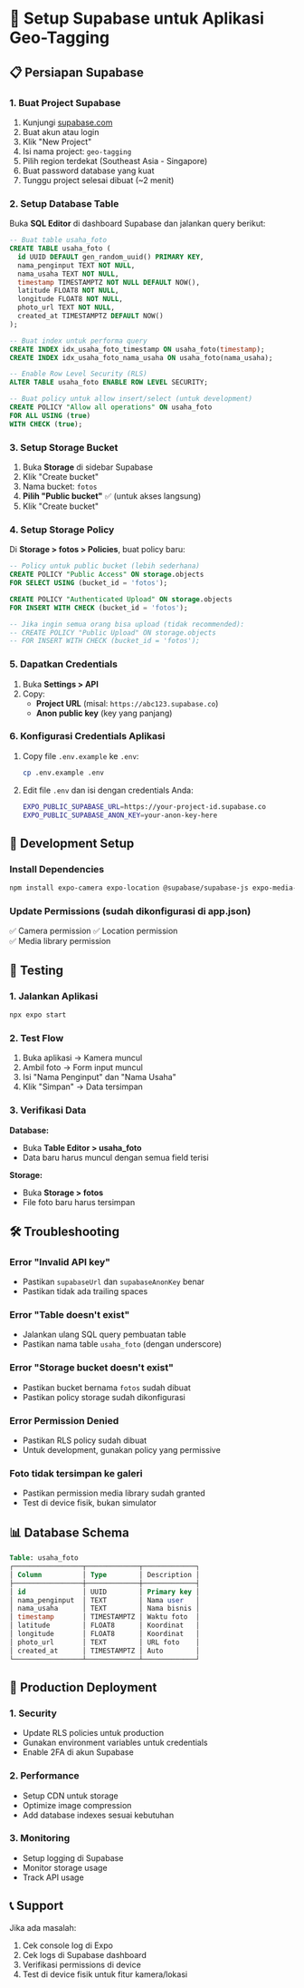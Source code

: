 # 🚀 Setup Supabase untuk Aplikasi Geo-Tagging

## 📋 Persiapan Supabase

### 1. Buat Project Supabase

1. Kunjungi [supabase.com](https://supabase.com)
2. Buat akun atau login
3. Klik "New Project"
4. Isi nama project: `geo-tagging`
5. Pilih region terdekat (Southeast Asia - Singapore)
6. Buat password database yang kuat
7. Tunggu project selesai dibuat (~2 menit)

### 2. Setup Database Table

Buka **SQL Editor** di dashboard Supabase dan jalankan query berikut:

```sql
-- Buat table usaha_foto
CREATE TABLE usaha_foto (
  id UUID DEFAULT gen_random_uuid() PRIMARY KEY,
  nama_penginput TEXT NOT NULL,
  nama_usaha TEXT NOT NULL,
  timestamp TIMESTAMPTZ NOT NULL DEFAULT NOW(),
  latitude FLOAT8 NOT NULL,
  longitude FLOAT8 NOT NULL,
  photo_url TEXT NOT NULL,
  created_at TIMESTAMPTZ DEFAULT NOW()
);

-- Buat index untuk performa query
CREATE INDEX idx_usaha_foto_timestamp ON usaha_foto(timestamp);
CREATE INDEX idx_usaha_foto_nama_usaha ON usaha_foto(nama_usaha);

-- Enable Row Level Security (RLS)
ALTER TABLE usaha_foto ENABLE ROW LEVEL SECURITY;

-- Buat policy untuk allow insert/select (untuk development)
CREATE POLICY "Allow all operations" ON usaha_foto
FOR ALL USING (true)
WITH CHECK (true);
```

### 3. Setup Storage Bucket

1. Buka **Storage** di sidebar Supabase
2. Klik "Create bucket"
3. Nama bucket: `fotos`
4. **Pilih "Public bucket"** ✅ (untuk akses langsung)
5. Klik "Create bucket"

### 4. Setup Storage Policy

Di **Storage > fotos > Policies**, buat policy baru:

```sql
-- Policy untuk public bucket (lebih sederhana)
CREATE POLICY "Public Access" ON storage.objects
FOR SELECT USING (bucket_id = 'fotos');

CREATE POLICY "Authenticated Upload" ON storage.objects
FOR INSERT WITH CHECK (bucket_id = 'fotos');

-- Jika ingin semua orang bisa upload (tidak recommended):
-- CREATE POLICY "Public Upload" ON storage.objects
-- FOR INSERT WITH CHECK (bucket_id = 'fotos');
```

### 5. Dapatkan Credentials

1. Buka **Settings > API**
2. Copy:
   - **Project URL** (misal: `https://abc123.supabase.co`)
   - **Anon public key** (key yang panjang)

### 6. Konfigurasi Credentials Aplikasi

1. Copy file `.env.example` ke `.env`:

   ```bash
   cp .env.example .env
   ```

2. Edit file `.env` dan isi dengan credentials Anda:
   ```bash
   EXPO_PUBLIC_SUPABASE_URL=https://your-project-id.supabase.co
   EXPO_PUBLIC_SUPABASE_ANON_KEY=your-anon-key-here
   ```

## 🔧 Development Setup

### Install Dependencies

```bash
npm install expo-camera expo-location @supabase/supabase-js expo-media-library
```

### Update Permissions (sudah dikonfigurasi di app.json)

✅ Camera permission
✅ Location permission  
✅ Media library permission

## 🎯 Testing

### 1. Jalankan Aplikasi

```bash
npx expo start
```

### 2. Test Flow

1. Buka aplikasi → Kamera muncul
2. Ambil foto → Form input muncul
3. Isi "Nama Penginput" dan "Nama Usaha"
4. Klik "Simpan" → Data tersimpan

### 3. Verifikasi Data

**Database:**

- Buka **Table Editor > usaha_foto**
- Data baru harus muncul dengan semua field terisi

**Storage:**

- Buka **Storage > fotos**
- File foto baru harus tersimpan

## 🛠 Troubleshooting

### Error "Invalid API key"

- Pastikan `supabaseUrl` dan `supabaseAnonKey` benar
- Pastikan tidak ada trailing spaces

### Error "Table doesn't exist"

- Jalankan ulang SQL query pembuatan table
- Pastikan nama table `usaha_foto` (dengan underscore)

### Error "Storage bucket doesn't exist"

- Pastikan bucket bernama `fotos` sudah dibuat
- Pastikan policy storage sudah dikonfigurasi

### Error Permission Denied

- Pastikan RLS policy sudah dibuat
- Untuk development, gunakan policy yang permissive

### Foto tidak tersimpan ke galeri

- Pastikan permission media library sudah granted
- Test di device fisik, bukan simulator

## 📊 Database Schema

```sql
Table: usaha_foto
┌─────────────────┬─────────────┬─────────────┐
│ Column          │ Type        │ Description │
├─────────────────┼─────────────┼─────────────┤
│ id              │ UUID        │ Primary key │
│ nama_penginput  │ TEXT        │ Nama user   │
│ nama_usaha      │ TEXT        │ Nama bisnis │
│ timestamp       │ TIMESTAMPTZ │ Waktu foto  │
│ latitude        │ FLOAT8      │ Koordinat   │
│ longitude       │ FLOAT8      │ Koordinat   │
│ photo_url       │ TEXT        │ URL foto    │
│ created_at      │ TIMESTAMPTZ │ Auto        │
└─────────────────┴─────────────┴─────────────┘
```

## 🚀 Production Deployment

### 1. Security

- Update RLS policies untuk production
- Gunakan environment variables untuk credentials
- Enable 2FA di akun Supabase

### 2. Performance

- Setup CDN untuk storage
- Optimize image compression
- Add database indexes sesuai kebutuhan

### 3. Monitoring

- Setup logging di Supabase
- Monitor storage usage
- Track API usage

## 📞 Support

Jika ada masalah:

1. Cek console log di Expo
2. Cek logs di Supabase dashboard
3. Verifikasi permissions di device
4. Test di device fisik untuk fitur kamera/lokasi
